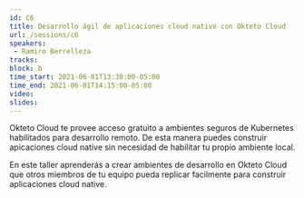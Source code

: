 ```yaml
---
id: C6
title: Desarrollo ágil de aplicaciones cloud native con Okteto Cloud
url: /sessions/c6
speakers:
 - Ramiro Berrelleza
tracks:
block: b
time_start: 2021-06-01T13:30:00-05:00
time_end: 2021-06-01T14:15:00-05:00
video:
slides:
---
```


Okteto Cloud te provee acceso gratuito a ambientes seguros de Kubernetes habilitados para desarrollo remoto. De esta manera puedes construir apicaciones cloud native sin necesidad de habilitar tu propio ambiente local. 

En este taller aprenderás a crear ambientes de desarrollo en Okteto Cloud que otros miembros de tu equipo pueda replicar facilmente para construir aplicaciones cloud native. 
